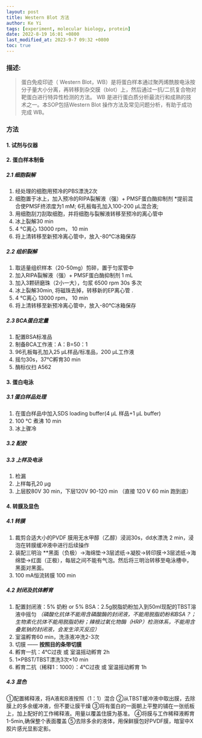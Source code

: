 ```yaml
---
layout: post
title: Western Blot 方法
author: Ke Yi
tags: [experiment, molecular biology, protein]
date: 2022-8-19 16:01 +0800
last_modified_at: 2023-9-7 09:32 +0800
toc: true
---
```


### 描述:
>蛋白免疫印迹（ Western Blot，WB）是将蛋白样本通过聚丙烯酰胺电泳按分子量大小分离，再转移到杂交膜（blot）上，然后通过一抗/二抗复合物对靶蛋白进行特异性检测的方法。 WB 是进行蛋白质分析最流行和成熟的技术之一。本SOP包括Western Blot 操作方法及常见问题分析，有助于成功完成 WB。

### 方法
#### 1. 试剂与仪器

#### 2. 蛋白样本制备
##### 2.1 细胞裂解
1) 经处理的细胞用预冷的PBS漂洗2次
2) 细胞置于冰上，加入预冷的RIPA裂解液（强）+ PMSF蛋白酶抑制剂
*提前混合使PMSF终浓度为1 mM;
6孔板每孔加入100-200 µL混合液;
3) 用细胞刮刀刮取细胞，并将细胞与裂解液转移至预冷的离心管中
4) 冰上裂解30 min
5) 4 ℃离心 13000 rpm， 10 min
6) 将上清转移至新预冷离心管中，放入-80℃冰箱保存


##### 2.2 组织裂解
1) 取适量组织样本（20-50mg）剪碎，置于匀浆管中
2) 加入RIPA裂解液（强）+ PMSF蛋白酶抑制剂 1 mL
3) 加入3颗研磨珠（2小一大），匀浆 6500 rpm 30s 多次
4) 冰上裂解30min, 将磁珠去掉，转移新的EP离心管 .
5) 4 ℃离心 13000 rpm， 10 min
6) 将上清转移至新预冷离心管中，放入-80℃冰箱保存

##### 2.3 BCA蛋白定量
1) 配置BSA标准品
2) 制备BCA工作液：A：B=50：1
3) 96孔板每孔加入25 µL样品/标准品，200 µL工作液
4) 摇匀30s，37℃孵育30 min
5) 酶标仪扫 A562

#### 3. 蛋白电泳
##### 3.1 蛋白样品处理
1) 在蛋白样品中加入SDS loading buffer(4 µL 样品+1 µL buffer)
2) 100 ℃ 煮沸 10 min
3) 冰上骤冷

##### 3.2 配胶

##### 3.3 上样及电泳
1) 检漏
2) 上样每孔20 µg
3) 上层胶80V 30 min，下层120V 90-120 min
（直接 120 V 60 min 跑到底）

#### 4. 转膜及显色

##### 4.1 转膜
1) 裁剪合适大小的PVDF 膜用无水甲醇（乙醇）浸润30s，dd水漂洗 2 min，浸泡在转膜缓冲液中进行后续操作
2) 装配三明治
**黑面（负极）→海绵垫→3层滤纸→凝胶→转印膜→3层滤纸→海绵垫→红面（正极），每层之间不能有气泡。然后将三明治转移至电泳槽中，黑面对黑面。
3) 100 mA恒流转膜 100 min

##### 4.2 封闭及抗体孵育
1) 配置封闭液：5% 奶粉 or 5% BSA：2.5g脱脂奶粉加入到50ml现配的TBST溶液中摇匀
*（磷酸化抗体不能用含磷酸酶的封闭液，不能用脱脂奶粉和BSA？；生物素化抗体不能用脱脂奶粉；辣根过氧化物酶（HRP）检测体系，不能用含叠氮钠的封闭液，会发生淬灭反应）*
2) 室温孵育60 min，洗涤液冲洗2-3次
3) 切膜 —— **按照目的条带切膜**
4) 孵育一抗：4℃过夜 或 室温摇动孵育 2h
5) 1×PBST/TBST漂洗3次×10 min
6) 孵育二抗（稀释1：1000）：4℃过夜 或 室温摇动孵育 1h

##### 4.3 显色
①配置稀释液，将A液和B液按照（1：1）混合
②从TBST缓冲液中取出膜，去除膜上的多余缓冲液，但不要让膜干燥
③将有蛋白的一面朝上平整的铺在一张纸板上，加上配好的工作稀释液。用量以覆盖住膜为基准。
④将膜与工作稀释液孵育1-5min,确保整个表面覆盖
⑤去除多余的液体，用保鲜膜包好PVDF膜，暗室中X胶片感光显影定影。
